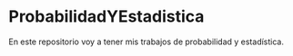 # ProbabilidadYEstadistica
En este repositorio voy a tener mis trabajos de probabilidad y estadística. 
